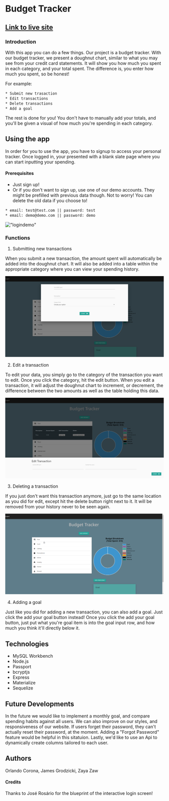 # Budget Tracker

## **[Link to live site](https://safe-depths-87257.herokuapp.com/)**

### Introduction

With this app you can do a few things. Our project is a budget tracker. With our budget tracker, we present a doughnut chart, similar to what you may see from your credit card statements. It will show you how much you spent in each category, and your total spent. The difference is, you enter how much you spent, so be honest!

For example:
```
* Submit new trasaction
* Edit transactions
* Delete transactions
* Add a goal
```

 The rest is done for you! You don't have to manually add your totals, and you'll be given a visual of how much you're spending in each category.

## Using the app

In order for you to use the app, you have to signup to access your personal tracker. Once logged in, your presented with a blank slate page where you can start inputting your spending.

#### Prerequisites

* Just sign up!
* Or if you don't want to sign up, use one of our demo accounts. They might be prefilled with previous data though. Not to worry! You can delete the old data if you choose to!

```
* email: test@test.com || password: test 
* email: demo@demo.com || password: demo
```

!["logindemo"](public/images/logindemo.gif)

### Functions

1. Submitting new transactions

When you submit a new transaction, the amount spent will automatically be added into the doughnut chart. It will also be added into a table within the appropriate category where you can view your spending history.

!["newdata"](public/images/newdata.png)

2. Edit a transaction

To edit your data, you simply go to the category of the transaction you want to edit. Once you click the category, hit the edit button. When you edit a transaction, it will adjust the doughnut chart to increment, or decrement, the difference between the two amounts as well as the table holding this data.

!["editdata"](public/images/editdata.png)

3. Deleting a transaction

If you just don't want this transaction anymore, just go to the same location as you did for edit, except hit the delete button right next to it. It will be removed from your history never to be seen again.

!["deletedemo"](public/images/deletedemo.gif)


4. Adding a goal

Just like you did for adding a new transaction, you can also add a goal. Just click the add your goal button instead! Once you click the add your goal button, just put what you're goal item is into the goal input row, and how much you think it'll directly below it.


## Technologies 

* MySQL Workbench
* Node.js
* Passport
* bcryptjs
* Express
* Materialize
* Sequelize

## Future Developments
In the future we would like to implement a monthly goal, and compare spending habits against all users. We can also improve on our styles, and responsiveness of our website. If users forget their password, they can't actually reset their password, at the moment. Adding a "Forgot Password" feature would be helpful in this sitatuion. Lastly, we'd like to use an Api to dynamically create columns tailored to each user.

## Authors
Orlando Corona, James Grodzicki, Zaya Zaw

#### Credits
Thanks to José Rosário for the blueprint of the interactive login screen!
